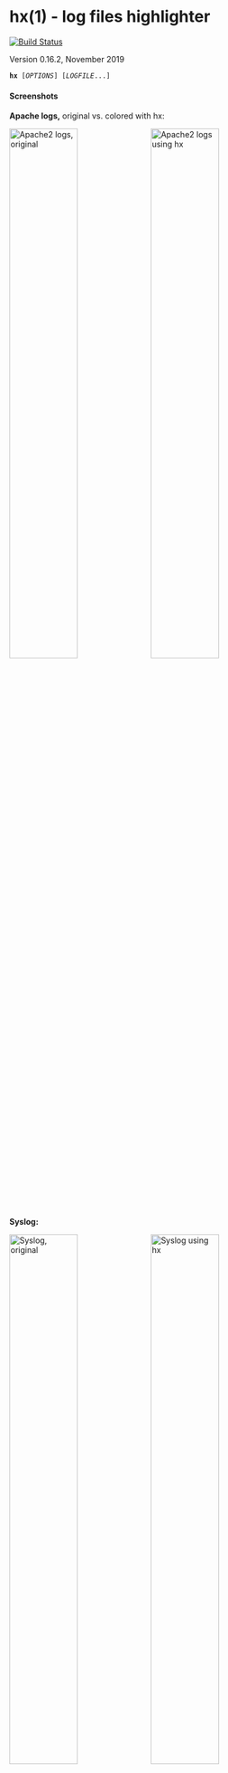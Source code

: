 [//]: # (This file was autogenerated from the man page with 'make README.md')

# hx(1) - log files highlighter

[![Build Status](https://travis-ci.org/mle86/hx.svg?branch=master)](https://travis-ci.org/mle86/hx)


Version 0.16.2, November 2019

<pre><code><b>hx</b> [<i>OPTIONS</i>] [<i>LOGFILE</i>...]</code></pre>

#### Screenshots

**Apache logs,** original vs. colored with hx:

[<img alt="Apache2 logs, original" src="/doc/img/apache0.png" width="49%">](/doc/img/apache0.png)
[<img alt="Apache2 logs using hx" src="/doc/img/apache1.png" width="49%">](/doc/img/apache1.png)

**Syslog:**

[<img alt="Syslog, original" src="/doc/img/syslog0.png" width="49%">](/doc/img/syslog0.png)
[<img alt="Syslog using hx" src="/doc/img/syslog1.png" width="49%">](/doc/img/syslog1.png)


→ [More Screenshots](/doc/Screenshots.md)



<a name="description"></a>

# Description

**hx** is a log files highlighter.

Its main purpose is to make long log files
with long lines
easier to grasp at a glance
through simple, consistent coloring.

It will never change any of its input
besides adding ANSI color sequences to it
(with two exceptions:
it will add a very visible dot
at the start of every line
for better visual line separation,
and it will add a dashed separator line
once after the stdin input pauses
for better visual separation
between “old” and “new” lines).

It understands a few more or less commonly-used log entry formats,
most importantly the standard **syslog** format.
Apart from that, it can guess some less-defined formats
such as a leading timestamp
or a trailing error source filename.

It is well suited for handling running logs
such as returned by “**tail&nbsp;-f /var/log/syslog**”.

<a name="installation"></a>

# Installation

```
# make install
```

This will copy the hx script to <code>/usr/local/bin/<b>hx</b></code>
and the man page to <code>/usr/local/share/man/man1/<b>hx.1</b>.gz</code>.
The script's internal modules
will be copied to `/usr/local/lib/hx-modules/`.



<a name="options"></a>

# Options


* **--ecma48**  
  Forces the program to output only basic, ECMA-48-compatible ANSI coloring codes.
  This will lead to less colorful output
  but should increase compatibility
  in case your terminal does not support the extended coloring sequences.

<a name="output"></a>

# Output

**hx** makes extensive use of ANSI coloring sequences,
including the “**CSI&nbsp;38;5;**_n_&nbsp;**m**” sequence
for extended color selection
and the “**CSI&nbsp;38;2;**_r_**;**_g_**;**_b_&nbsp;**m**” sequence
for RGB true-color selection.
They may not be supported by all terminals currently in use.
Use the **--ecma48** option
if you want **hx** to use ECMA-48-compatible ANSI sequences only.
This will lead to less colorful output
but should increase compatibility.
Alternatively, the
[_HX_COLORS_ environment variable](#hx_colors-environment-variable)
can be used
to manually set all coloring to compatible sequences.

The default colors are optimized for a black terminal background.

<a name="coloring-rationale"></a>

### Coloring Rationale

Generally the program tries to identify to the main log message part
and print it in the terminal's _default color_ (white).
All other parts of the log message will be colored differently
to visually separate them:
the metadata prefix will be _yellow_,
additional information at the end will be _grey_,
and additional information
between the yellow metadata prefix and the white message
will be _yellowish-grey_.

The following sections
list typical log line parts
and how they fit into these broader categories.

<a name="metadata-prefix"></a>

### Metadata Prefix

Most log lines start with metadata.
The program will color all of it _yellow_.
This includes the
**timestamp**,
the
**application name**
and/or
**PID**,
the
**hostname**,
the
**username**,
and the
**log level**.

<a name="informational-prefix"></a>

### Informational Prefix

This is log metadata considered non-essential
or additional information
located between the log metadata prefix and the message content,
including
syslog **message IDs**,
**client addresses** and **usernames**,
or
RFC-5424 **structured data**.
It'll be colored _yellowish-grey_.

<a name="log-message"></a>

### Log Message

The only part which will be printed in the terminal's
_standard&nbsp;color_ (usually _white_),
this is the actual log message content.
Any recognized
**exception class name** prefix
or
**error code** prefix
will also be _bolded_.

<a name="informational-suffix"></a>

### Informational Suffix

This is data considered non-essential to the log message,
including 
**bracketed suffixes**,
error source **file/lineno**,
**stack traces**,
and
**JSON error data**.

<a name="others"></a>

### Others


* Additionally, all “informational” sections
  may contain HTTP status codes
  which will be colored appropriately:
  1xx&nbsp;Info/​3xx Redirection&nbsp;= _yellow_,
  2xx&nbsp;Success&nbsp;= _green_,
  4xx&nbsp;Client Error&nbsp;= _red_,
  5xx&nbsp;Server Error&nbsp;= _pink_.
* Similar coloring will be applied to Postfix DSN codes.
* JSON object keys will be _bolded_.
* File basenames will be _bolded_.
* The syslog prefix “message repeated N times: [”
  will be colored _blue_.

<a name="hx_colors-environment-variable"></a>

# HX_COLORS Environment Variable

The _HX_COLORS_ environment variable, if set and non-empty,
is read on start-up for color definitions
which will overwrite the default colors
(described in the
“[Output](#output)”
section above).

The variable supports section—color assignments
like this: “**ap=38;5;90**”.
This assigns the ANSI color 38;5;90 (dark violet)
to the _ap_ section (app name/PID).

Multiple assignments must be separated with colons (**:**).
Multiple assignments to the same section overwrite earlier assignments.
If the equals sign is not followed by a digit, the trailing part is assumed to be a section name;
for example, “**ap=hn**” assigns the _hn_ (hostname) color to _ap_ (app/PID).
The special section name “<b>\*</b>”
assigns a color definition
to all sections not previously assigned in the variable.

<a name="valid-sections"></a>

### Valid sections:


* **SY**  
  The line-start symbol in case of a normal line.
* **ML**  
  The line-start symbol in case of a meta line (such as “tail&nbsp;-f” filename headers).
  Also the meta line content.
* **CL**  
  The line-start symbol in case of a continuation line.
* **RP**  
  Syslog repeated message wrapper.
* **FS**  
  Separator line on input read pause.
* **dt**  
  Date/time.
* **ap**  
  Application name or process ID (PID).
* **hn**  
  Source hostname.
* **ix**  
  Informational message prefix.
* **in**  
  Informational message suffix.
* **le**  
  Log levels _error_ and higher.
* **lw**  
  Log levels _warning_ and higher.
* **ll**  
  All other log levels.
* **ms**  
  Message content.
* **er**  
  Error class name or error code.
* **eq**  
  Error class namespace.
* **tr**  
  Stack traces
  and error source (file/lineno).
* **st**  
  Exception stacks.
* **sm**  
  Exception stack single messages (only if more than one).
* **fl**  
  File basenames and/or line numbers.
* **fn**  
  Function names (in stack traces).
* **jw**  
  Top-level JSON enclosure characters ([] or {}).
* **ke**  
  Keys in key—value structures such as JSON.
* **h1**  
  HTTP&nbsp;1xx status codes (Informational).
* **h2**  
  HTTP&nbsp;2xx status codes (Success).
* **h3**  
  HTTP&nbsp;3xx status codes (Redirection).
* **h4**  
  HTTP&nbsp;4xx status codes (Client Error).
* **h5**  
  HTTP&nbsp;5xx status codes (Server Error).
* **h6**  
  HTTP&nbsp;4xx status codes considered less important,
  such as HTTP&nbsp;404&nbsp;Not Found.
* <b>*</b>  
  All sections not previously assigned.

<a name="defaults"></a>

### Defaults

By default,
**hx** produces output
as if it had been given
this _HX_COLORS_ value:

**SY**=33:​**CL**=38;2;113;97;25:​**ML**=38;2;114;204;204:​**FS**=32;2:​**RP**=34:​**dt**=SY:​**hn**=SY:​**ap**=SY:​**ms**=0:​**ll**=SY:​**lw**=38;5;220:​**le**=38;2;255;145;36:​**in**=38;5;243:​**ix**=38;2;125;117;83:​**tr**=in:​**st**=in:​**sm**=ms:​**eq**=ms:​**er**=1:​**fl**=1:​**fn**=1:​**jw**=1:​**ke**=1:​**h1**=38;2;202;214;98:​**h2**=38;2;98;214;113:​**h3**=h1:​**h4**=38;2;235;41;41:​**h5**=38;5;199;1:​**h6**=38;2;155;72;72

When using the **--ecma48** option,
**hx** uses output settings
equivalent to these _HX_COLORS_ settings:

**SY**=33:​**CL**=33;2:​**ML**=36:​**FS**=32;2:​**RP**=34:​**dt**=SY:​**hn**=SY:​**ap**=SY:​**ms**=0:​**ll**=33:​**lw**=33;1:​**le**=33;1:​**in**=37;2:​**ix**=in:​**tr**=in:​**st**=in:​**sm**=ms:​**eq**=ms:​**er**=1:​**fl**=1:​**fn**=1:​**jw**=1:​**ke**=1:​**h1**=33:​**h2**=32:​**h3**=h1:​**h4**=31;1:​**h5**=31;1:​**h6**=31

<a name="hx_settings-environment-variable"></a>

# HX_SETTINGS Environment Variable

The _HX_SETTINGS_ environment variable,
if set and non-empty,
is read on start-up
to change various run-time settings.

Boolean options can be switched on simply by including their option keyword
and switched off by prefixing them with “**no**”.
For example, the **--ecma48** compatibility output mode
is enabled by adding the “_ecma48_” keyword
to the variable
and explicitly disabled
by adding the “_noecma48_” keyword.
Some options take an optional or required value;
supply it after an equals sign (**=**).
Option values may be enclosed with doublequotes (**"**).
This is required for values which contain spaces or doublequotes
(which must be escaped with backslashes).
Multiple option keywords must be separated by one or more spaces.

<a name="supported-options"></a>

### Supported options:


* **ecma48**, **48**  
  Enables the compatibility output mode.
  Equivalent to the **--ecma48** command line option.  
  Default: disabled.
* **pausewait**[**=**_delay_], **pw**  
  Enables printing the separator line once
  as soon as the input pauses for at least _delay_ milliseconds.
  (The _delay_ default is **200** if missing.)
  Has no effect if **pausesep** is unset.  
  Default: enabled, 200ms.
* **pausesep**[=_char_], **ps**  
  Enables printing the separator line once
  as soon as the input pauses for several milliseconds.
  The line will consist of this _char_,
  repeated until the terminal line is filled.
  (The _char_ default is "**⁻**" if missing.)
  Has no effect if **pausewait** is unset.
* **lineprefix**=_symbol_, **px**  
  Enables or disables line prefixes
  for all line types at once.
  See **loglineprefix**,
  **metalineprefix**,
  and **contlineprefix** below.  
  Default: enabled, "● ".
* **loglineprefix**=_symbol_, **lp**  
  Line prefix string for regular output lines.
  (See **lineprefix**.)
* **contlineprefix**=_symbol_, **cp**  
  Line prefix string for continuation lines.
  (See **lineprefix**.)
* **metalineprefix**=_symbol_, **mp**  
  Line prefix string for meta lines.
  (See **lineprefix**.)

<a name="defaults"></a>

### Defaults:

By default,
**hx** produces output
as if it had been given
this _HX_SETTINGS_ value:

**px**="● " **ps**="⁻" **pw**=200 **no48** 


<a name="standards"></a>

# Standards

_Control Functions for Character-Imaging I/O Devices_,
[Standard ECMA-48](http://www.ecma-international.org/publications/files/ECMA-ST/ECMA-48,%202nd%20Edition,%20August%201979.pdf),
August 1979.

<a name="see-also"></a>

# See Also

**tail**(1),
**console_codes**(4).
